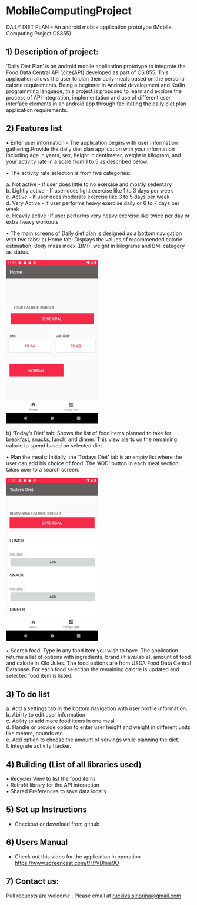 ﻿# MobileComputingProject


DAILY DIET PLAN – An android mobile application prototype (Mobile Computing Project CS855)


## 1)	Description of project:

‘Daily Diet Plan’ is an android mobile application prototype to integrate the Food Data Central API \cite{API} developed as part of CS 855. This application allows the user to plan their daily meals based on the personal calorie requirements. 
Being a beginner in Android development and Kotlin programming language, this project is proposed to learn and explore the process of API integration, implementation and use of different user interface elements in an android app through facilitating the daily diet plan application requirements.


## 2)      Features list 

• Enter user information - The application begins with user information gathering.Provide the daily diet plan application with your information including age in years, sex, height in centimeter, weight in kilogram, and your activity rate in a scale from 1 to 5 as described below. 

• The activity rate selection is from five categories:  

   a.	Not active - If user does little to no exercise and mostly sedentary  
   b.	Lightly active - If user does light exercise like 1 to 3 days per week  
   c.	Active - If user does moderate exercise like 3 to 5 days per week  
   d.	Very Active - If user performs heavy exercise daily or 6 to 7 days per week  
   e.	Heavily active -If user performs very heavy exercise like twice per day or extra heavy workouts  



 •     The main screens of Daily diet plan is designed as a bottom navigation with two tabs:
   a) Home tab: Displays the values of recommended calorie estimation, Body mass index (BMI), weight in kilograms and BMI category as status.  
   
   
   <img src="images/Home.png" width= 250 />    


   b) ‘Today’s Diet’ tab: Shows the list of food items planned to take for breakfast, snacks, lunch, and dinner. This view alerts on the remaining calorie to spend based on selected diet.  
  
•     Plan the meals: Initially, the ‘Todays Diet’ tab is an empty list where the user can add his choice of food. The ‘ADD’ button in each meal section takes user to a search screen.  



<img src="images/emptyPlan.png" width= 250 />

•     Search food: Type in any food item you wish to have. The application returns a list of options with ingredients, brand (if available), amount of food and calorie in Kilo Jules.   The food options are from USDA Food Data Central Database.  For each food selection the remaining calorie is updated and selected food item is listed.     


  
## 3)    To do list 

a.	Add a settings tab in the bottom navigation with user profile information.  
b.	Ability to edit user information.  
c.	Ability to add more food items in one meal.  
d.	Handle or provide option to enter user height and weight in different units like meters, pounds etc.  
e.	Add option to choose the amount of servings while planning the diet.  
f.	Integrate activity tracker.   




## 4)    Building (List of all libraries used) 

•	Recycler View to list the food items   
•	Retrofit library for the API interaction  
•  Shared Preferences to save data locally  


## 5)    Set up Instructions 

  - Checkout or download from github  
 

## 6)    Users Manual 

 - Check out this video for the application in operation
 https://www.screencast.com/t/HfVDlnie9O


## 7)    Contact us:

Pull requests are welcome . Please email at ruckiya.sinorina@gmail.com


